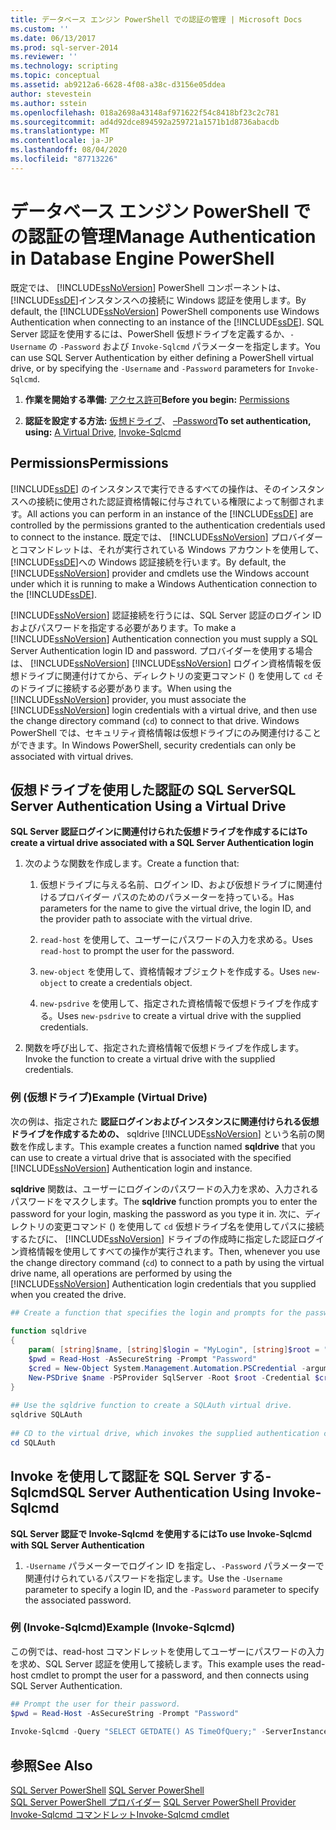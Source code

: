 ```yaml
---
title: データベース エンジン PowerShell での認証の管理 | Microsoft Docs
ms.custom: ''
ms.date: 06/13/2017
ms.prod: sql-server-2014
ms.reviewer: ''
ms.technology: scripting
ms.topic: conceptual
ms.assetid: ab9212a6-6628-4f08-a38c-d3156e05ddea
author: stevestein
ms.author: sstein
ms.openlocfilehash: 018a2698a43148af971622f54c8418bf23c2c781
ms.sourcegitcommit: ad4d92dce894592a259721a1571b1d8736abacdb
ms.translationtype: MT
ms.contentlocale: ja-JP
ms.lasthandoff: 08/04/2020
ms.locfileid: "87713226"
---
```

# <a name="manage-authentication-in-database-engine-powershell"></a><span data-ttu-id="479d1-102">データベース エンジン PowerShell での認証の管理</span><span class="sxs-lookup"><span data-stu-id="479d1-102">Manage Authentication in Database Engine PowerShell</span></span>
  <span data-ttu-id="479d1-103">既定では、 [!INCLUDE[ssNoVersion](../includes/ssnoversion-md.md)] PowerShell コンポーネントは、 [!INCLUDE[ssDE](../includes/ssde-md.md)]インスタンスへの接続に Windows 認証を使用します。</span><span class="sxs-lookup"><span data-stu-id="479d1-103">By default, the [!INCLUDE[ssNoVersion](../includes/ssnoversion-md.md)] PowerShell components use Windows Authentication when connecting to an instance of the [!INCLUDE[ssDE](../includes/ssde-md.md)].</span></span> <span data-ttu-id="479d1-104">SQL Server 認証を使用するには、PowerShell 仮想ドライブを定義するか、`-Username` の `-Password` および `Invoke-Sqlcmd` パラメーターを指定します。</span><span class="sxs-lookup"><span data-stu-id="479d1-104">You can use SQL Server Authentication by either defining a PowerShell virtual drive, or by specifying the `-Username` and `-Password` parameters for `Invoke-Sqlcmd`.</span></span>  
  
1.  <span data-ttu-id="479d1-105">**作業を開始する準備:** [アクセス許可](#Permissions)</span><span class="sxs-lookup"><span data-stu-id="479d1-105">**Before you begin:**  [Permissions](#Permissions)</span></span>  
  
2.  <span data-ttu-id="479d1-106">**認証を設定する方法:**  [仮想ドライブ](#SQLAuthVirtDrv)、 [–Password](#SQLAuthInvSqlCmd)</span><span class="sxs-lookup"><span data-stu-id="479d1-106">**To set authentication, using:**  [A Virtual Drive](#SQLAuthVirtDrv), [Invoke-Sqlcmd](#SQLAuthInvSqlCmd)</span></span>  
  
##  <a name="permissions"></a><a name="Permissions"></a> <span data-ttu-id="479d1-107">Permissions</span><span class="sxs-lookup"><span data-stu-id="479d1-107">Permissions</span></span>  
 <span data-ttu-id="479d1-108">[!INCLUDE[ssDE](../includes/ssde-md.md)] のインスタンスで実行できるすべての操作は、そのインスタンスへの接続に使用された認証資格情報に付与されている権限によって制御されます。</span><span class="sxs-lookup"><span data-stu-id="479d1-108">All actions you can perform in an instance of the [!INCLUDE[ssDE](../includes/ssde-md.md)] are controlled by the permissions granted to the authentication credentials used to connect to the instance.</span></span> <span data-ttu-id="479d1-109">既定では、 [!INCLUDE[ssNoVersion](../includes/ssnoversion-md.md)] プロバイダーとコマンドレットは、それが実行されている Windows アカウントを使用して、 [!INCLUDE[ssDE](../includes/ssde-md.md)]への Windows 認証接続を行います。</span><span class="sxs-lookup"><span data-stu-id="479d1-109">By default, the [!INCLUDE[ssNoVersion](../includes/ssnoversion-md.md)] provider and cmdlets use the Windows account under which it is running to make a Windows Authentication connection to the [!INCLUDE[ssDE](../includes/ssde-md.md)].</span></span>  
  
 <span data-ttu-id="479d1-110">[!INCLUDE[ssNoVersion](../includes/ssnoversion-md.md)] 認証接続を行うには、SQL Server 認証のログイン ID およびパスワードを指定する必要があります。</span><span class="sxs-lookup"><span data-stu-id="479d1-110">To make a [!INCLUDE[ssNoVersion](../includes/ssnoversion-md.md)] Authentication connection you must supply a SQL Server Authentication login ID and password.</span></span> <span data-ttu-id="479d1-111">プロバイダーを使用する場合は、 [!INCLUDE[ssNoVersion](../includes/ssnoversion-md.md)] [!INCLUDE[ssNoVersion](../includes/ssnoversion-md.md)] ログイン資格情報を仮想ドライブに関連付けてから、ディレクトリの変更コマンド () を使用して `cd` そのドライブに接続する必要があります。</span><span class="sxs-lookup"><span data-stu-id="479d1-111">When using the [!INCLUDE[ssNoVersion](../includes/ssnoversion-md.md)] provider, you must associate the [!INCLUDE[ssNoVersion](../includes/ssnoversion-md.md)] login credentials with a virtual drive, and then use the change directory command (`cd`) to connect to that drive.</span></span> <span data-ttu-id="479d1-112">Windows PowerShell では、セキュリティ資格情報は仮想ドライブにのみ関連付けることができます。</span><span class="sxs-lookup"><span data-stu-id="479d1-112">In Windows PowerShell, security credentials can only be associated with virtual drives.</span></span>  
  
##  <a name="sql-server-authentication-using-a-virtual-drive"></a><a name="SQLAuthVirtDrv"></a><span data-ttu-id="479d1-113">仮想ドライブを使用した認証の SQL Server</span><span class="sxs-lookup"><span data-stu-id="479d1-113">SQL Server Authentication Using a Virtual Drive</span></span>  
 <span data-ttu-id="479d1-114">**SQL Server 認証ログインに関連付けられた仮想ドライブを作成するには**</span><span class="sxs-lookup"><span data-stu-id="479d1-114">**To create a virtual drive associated with a SQL Server Authentication login**</span></span>  
  
1.  <span data-ttu-id="479d1-115">次のような関数を作成します。</span><span class="sxs-lookup"><span data-stu-id="479d1-115">Create a function that:</span></span>  
  
    1.  <span data-ttu-id="479d1-116">仮想ドライブに与える名前、ログイン ID、および仮想ドライブに関連付けるプロバイダー パスのためのパラメーターを持っている。</span><span class="sxs-lookup"><span data-stu-id="479d1-116">Has parameters for the name to give the virtual drive, the login ID, and the provider path to associate with the virtual drive.</span></span>  
  
    2.  <span data-ttu-id="479d1-117">`read-host` を使用して、ユーザーにパスワードの入力を求める。</span><span class="sxs-lookup"><span data-stu-id="479d1-117">Uses `read-host` to prompt the user for the password.</span></span>  
  
    3.  <span data-ttu-id="479d1-118">`new-object` を使用して、資格情報オブジェクトを作成する。</span><span class="sxs-lookup"><span data-stu-id="479d1-118">Uses `new-object` to create a credentials object.</span></span>  
  
    4.  <span data-ttu-id="479d1-119">`new-psdrive` を使用して、指定された資格情報で仮想ドライブを作成する。</span><span class="sxs-lookup"><span data-stu-id="479d1-119">Uses `new-psdrive` to create a virtual drive with the supplied credentials.</span></span>  
  
2.  <span data-ttu-id="479d1-120">関数を呼び出して、指定された資格情報で仮想ドライブを作成します。</span><span class="sxs-lookup"><span data-stu-id="479d1-120">Invoke the function to create a virtual drive with the supplied credentials.</span></span>  
  
### <a name="example-virtual-drive"></a><span data-ttu-id="479d1-121">例 (仮想ドライブ)</span><span class="sxs-lookup"><span data-stu-id="479d1-121">Example (Virtual Drive)</span></span>  
 <span data-ttu-id="479d1-122">次の例は、指定された **認証ログインおよびインスタンスに関連付けられる仮想ドライブを作成するための、** sqldrive [!INCLUDE[ssNoVersion](../includes/ssnoversion-md.md)] という名前の関数を作成します。</span><span class="sxs-lookup"><span data-stu-id="479d1-122">This example creates a function named **sqldrive** that you can use to create a virtual drive that is associated with the specified [!INCLUDE[ssNoVersion](../includes/ssnoversion-md.md)] Authentication login and instance.</span></span>  
  
 <span data-ttu-id="479d1-123">**sqldrive** 関数は、ユーザーにログインのパスワードの入力を求め、入力されるパスワードをマスクします。</span><span class="sxs-lookup"><span data-stu-id="479d1-123">The **sqldrive** function prompts you to enter the password for your login, masking the password as you type it in.</span></span> <span data-ttu-id="479d1-124">次に、ディレクトリの変更コマンド () を使用して `cd` 仮想ドライブ名を使用してパスに接続するたびに、 [!INCLUDE[ssNoVersion](../includes/ssnoversion-md.md)] ドライブの作成時に指定した認証ログイン資格情報を使用してすべての操作が実行されます。</span><span class="sxs-lookup"><span data-stu-id="479d1-124">Then, whenever you use the change directory command (`cd`) to connect to a path by using the virtual drive name, all operations are performed by using the [!INCLUDE[ssNoVersion](../includes/ssnoversion-md.md)] Authentication login credentials that you supplied when you created the drive.</span></span>  
  
```powershell
## Create a function that specifies the login and prompts for the password.  
  
function sqldrive  
{  
    param( [string]$name, [string]$login = "MyLogin", [string]$root = "SQLSERVER:\SQL\MyComputer\MyInstance" )  
    $pwd = Read-Host -AsSecureString -Prompt "Password"  
    $cred = New-Object System.Management.Automation.PSCredential -argumentlist $login, $pwd  
    New-PSDrive $name -PSProvider SqlServer -Root $root -Credential $cred -Scope 1  
}  
  
## Use the sqldrive function to create a SQLAuth virtual drive.  
sqldrive SQLAuth  
  
## CD to the virtual drive, which invokes the supplied authentication credentials.  
cd SQLAuth  
```  
  
##  <a name="sql-server-authentication-using-invoke-sqlcmd"></a><a name="SQLAuthInvSqlCmd"></a><span data-ttu-id="479d1-125">Invoke を使用して認証を SQL Server する-Sqlcmd</span><span class="sxs-lookup"><span data-stu-id="479d1-125">SQL Server Authentication Using Invoke-Sqlcmd</span></span>  
 <span data-ttu-id="479d1-126">**SQL Server 認証で Invoke-Sqlcmd を使用するには**</span><span class="sxs-lookup"><span data-stu-id="479d1-126">**To use Invoke-Sqlcmd with SQL Server Authentication**</span></span>  
  
1.  <span data-ttu-id="479d1-127">`-Username` パラメーターでログイン ID を指定し、`-Password` パラメーターで関連付けられているパスワードを指定します。</span><span class="sxs-lookup"><span data-stu-id="479d1-127">Use the `-Username` parameter to specify a login ID, and the `-Password` parameter to specify the associated password.</span></span>  
  
### <a name="example-invoke-sqlcmd"></a><span data-ttu-id="479d1-128">例 (Invoke-Sqlcmd)</span><span class="sxs-lookup"><span data-stu-id="479d1-128">Example (Invoke-Sqlcmd)</span></span>  
 <span data-ttu-id="479d1-129">この例では、read-host コマンドレットを使用してユーザーにパスワードの入力を求め、SQL Server 認証を使用して接続します。</span><span class="sxs-lookup"><span data-stu-id="479d1-129">This example uses the read-host cmdlet to prompt the user for a password, and then connects using SQL Server Authentication.</span></span>  
  
```powershell
## Prompt the user for their password.  
$pwd = Read-Host -AsSecureString -Prompt "Password"  
  
Invoke-Sqlcmd -Query "SELECT GETDATE() AS TimeOfQuery;" -ServerInstance "MyComputer\MyInstance" -Username "MyLogin" -Password $pwd  
```  
  
## <a name="see-also"></a><span data-ttu-id="479d1-130">参照</span><span class="sxs-lookup"><span data-stu-id="479d1-130">See Also</span></span>  
 <span data-ttu-id="479d1-131">[SQL Server PowerShell](sql-server-powershell.md) </span><span class="sxs-lookup"><span data-stu-id="479d1-131">[SQL Server PowerShell](sql-server-powershell.md) </span></span>  
 <span data-ttu-id="479d1-132">[SQL Server PowerShell プロバイダー](sql-server-powershell-provider.md) </span><span class="sxs-lookup"><span data-stu-id="479d1-132">[SQL Server PowerShell Provider](sql-server-powershell-provider.md) </span></span>  
 [<span data-ttu-id="479d1-133">Invoke-Sqlcmd コマンドレット</span><span class="sxs-lookup"><span data-stu-id="479d1-133">Invoke-Sqlcmd cmdlet</span></span>](../database-engine/invoke-sqlcmd-cmdlet.md)  
